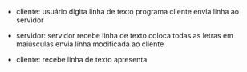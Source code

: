 
- cliente: 
usuário digita linha de texto
programa cliente envia linha ao servidor

- servidor:
servidor recebe linha de texto
coloca todas as letras em maiúsculas
envia linha modificada ao cliente

- cliente:
recebe linha de texto
apresenta
